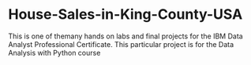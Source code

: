 # House-Sales-in-King-County-USA
This is one of themany hands on labs and final projects for the IBM Data Analyst Professional Certificate. This particular project is for the Data Analysis with Python course
